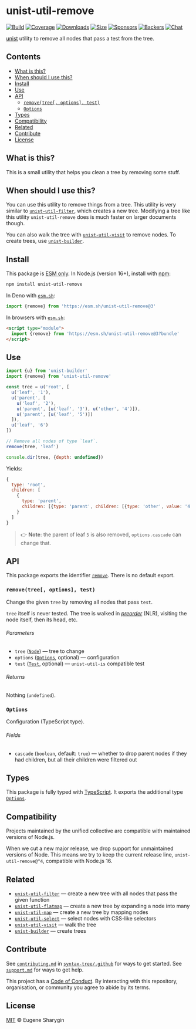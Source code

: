 # unist-util-remove

[![Build][build-badge]][build]
[![Coverage][coverage-badge]][coverage]
[![Downloads][downloads-badge]][downloads]
[![Size][size-badge]][size]
[![Sponsors][sponsors-badge]][collective]
[![Backers][backers-badge]][collective]
[![Chat][chat-badge]][chat]

[unist][] utility to remove all nodes that pass a test from the tree.

## Contents

*   [What is this?](#what-is-this)
*   [When should I use this?](#when-should-i-use-this)
*   [Install](#install)
*   [Use](#use)
*   [API](#api)
    *   [`remove(tree[, options], test)`](#removetree-options-test)
    *   [`Options`](#options)
*   [Types](#types)
*   [Compatibility](#compatibility)
*   [Related](#related)
*   [Contribute](#contribute)
*   [License](#license)

## What is this?

This is a small utility that helps you clean a tree by removing some stuff.

## When should I use this?

You can use this utility to remove things from a tree.
This utility is very similar to [`unist-util-filter`][unist-util-filter], which
creates a new tree.
Modifying a tree like this utility `unist-util-remove` does is much faster on
larger documents though.

You can also walk the tree with [`unist-util-visit`][unist-util-visit] to remove
nodes.
To create trees, use [`unist-builder`][unist-builder].

## Install

This package is [ESM only][esm].
In Node.js (version 16+), install with [npm][]:

```sh
npm install unist-util-remove
```

In Deno with [`esm.sh`][esmsh]:

```js
import {remove} from 'https://esm.sh/unist-util-remove@3'
```

In browsers with [`esm.sh`][esmsh]:

```html
<script type="module">
  import {remove} from 'https://esm.sh/unist-util-remove@3?bundle'
</script>
```

## Use

```js
import {u} from 'unist-builder'
import {remove} from 'unist-util-remove'

const tree = u('root', [
  u('leaf', '1'),
  u('parent', [
    u('leaf', '2'),
    u('parent', [u('leaf', '3'), u('other', '4')]),
    u('parent', [u('leaf', '5')])
  ]),
  u('leaf', '6')
])

// Remove all nodes of type `leaf`.
remove(tree, 'leaf')

console.dir(tree, {depth: undefined})
```

Yields:

```js
{
  type: 'root',
  children: [
    {
      type: 'parent',
      children: [{type: 'parent', children: [{type: 'other', value: '4'}]}]
    }
  ]
}
```

> 👉 **Note**: the parent of leaf `5` is also removed, `options.cascade` can
> change that.

## API

This package exports the identifier [`remove`][api-remove].
There is no default export.

### `remove(tree[, options], test)`

Change the given `tree` by removing all nodes that pass `test`.

`tree` itself is never tested.
The tree is walked in *[preorder][]* (NLR), visiting the node itself, then its
head, etc.

###### Parameters

*   `tree` ([`Node`][node])
    — tree to change
*   `options` ([`Options`][api-options], optional)
    — configuration
*   `test` ([`Test`][test], optional)
    — `unist-util-is` compatible test

###### Returns

Nothing (`undefined`).

### `Options`

Configuration (TypeScript type).

###### Fields

*   `cascade` (`boolean`, default: `true`)
    — whether to drop parent nodes if they had children, but all their children
    were filtered out

## Types

This package is fully typed with [TypeScript][].
It exports the additional type [`Options`][api-options].

## Compatibility

Projects maintained by the unified collective are compatible with maintained
versions of Node.js.

When we cut a new major release, we drop support for unmaintained versions of
Node.
This means we try to keep the current release line, `unist-util-remove@^4`,
compatible with Node.js 16.

## Related

*   [`unist-util-filter`](https://github.com/syntax-tree/unist-util-filter)
    — create a new tree with all nodes that pass the given function
*   [`unist-util-flatmap`](https://gitlab.com/staltz/unist-util-flatmap)
    — create a new tree by expanding a node into many
*   [`unist-util-map`](https://github.com/syntax-tree/unist-util-map)
    — create a new tree by mapping nodes
*   [`unist-util-select`](https://github.com/syntax-tree/unist-util-select)
    — select nodes with CSS-like selectors
*   [`unist-util-visit`](https://github.com/syntax-tree/unist-util-visit)
    — walk the tree
*   [`unist-builder`](https://github.com/syntax-tree/unist-builder)
    — create trees

## Contribute

See [`contributing.md`][contributing] in [`syntax-tree/.github`][health] for
ways to get started.
See [`support.md`][support] for ways to get help.

This project has a [Code of Conduct][coc].
By interacting with this repository, organisation, or community you agree to
abide by its terms.

## License

[MIT][license] © Eugene Sharygin

<!-- Definitions -->

[build-badge]: https://github.com/syntax-tree/unist-util-remove/workflows/main/badge.svg

[build]: https://github.com/syntax-tree/unist-util-remove/actions

[coverage-badge]: https://img.shields.io/codecov/c/github/syntax-tree/unist-util-remove.svg

[coverage]: https://codecov.io/github/syntax-tree/unist-util-remove

[downloads-badge]: https://img.shields.io/npm/dm/unist-util-remove.svg

[downloads]: https://www.npmjs.com/package/unist-util-remove

[size-badge]: https://img.shields.io/badge/dynamic/json?label=minzipped%20size&query=$.size.compressedSize&url=https://deno.bundlejs.com/?q=unist-util-remove

[size]: https://bundlejs.com/?q=unist-util-remove

[sponsors-badge]: https://opencollective.com/unified/sponsors/badge.svg

[backers-badge]: https://opencollective.com/unified/backers/badge.svg

[collective]: https://opencollective.com/unified

[chat-badge]: https://img.shields.io/badge/chat-discussions-success.svg

[chat]: https://github.com/syntax-tree/unist/discussions

[npm]: https://docs.npmjs.com/cli/install

[esm]: https://gist.github.com/sindresorhus/a39789f98801d908bbc7ff3ecc99d99c

[esmsh]: https://esm.sh

[typescript]: https://www.typescriptlang.org

[license]: license

[health]: https://github.com/syntax-tree/.github

[contributing]: https://github.com/syntax-tree/.github/blob/main/contributing.md

[support]: https://github.com/syntax-tree/.github/blob/main/support.md

[coc]: https://github.com/syntax-tree/.github/blob/main/code-of-conduct.md

[unist]: https://github.com/syntax-tree/unist

[node]: https://github.com/syntax-tree/unist#node

[preorder]: https://github.com/syntax-tree/unist#preorder

[test]: https://github.com/syntax-tree/unist-util-is#test

[unist-util-filter]: https://github.com/syntax-tree/unist-util-filter

[unist-util-visit]: https://github.com/syntax-tree/unist-util-visit

[unist-builder]: https://github.com/syntax-tree/unist-builder

[api-remove]: #removetree-options-test

[api-options]: #options
